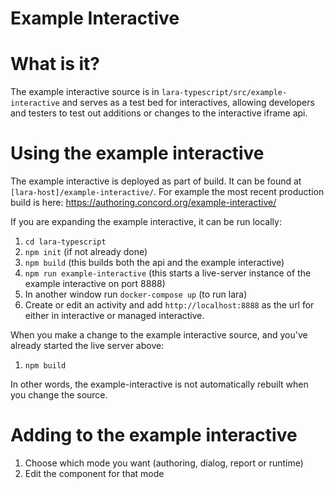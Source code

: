 # Example Interactive

# What is it?

The example interactive source is in `lara-typescript/src/example-interactive` and serves as a test bed for interactives,
allowing developers and testers to test out additions or changes to the interactive iframe api.

# Using the example interactive

The example interactive is deployed as part of build.
It can be found at `[lara-host]/example-interactive/`.
For example the most recent production build is here:
https://authoring.concord.org/example-interactive/

If you are expanding the example interactive, it can be run locally:

1. `cd lara-typescript`
2. `npm init` (if not already done)
3. `npm build` (this builds both the api and the example interactive)
4. `npm run example-interactive` (this starts a live-server instance of the example interactive on port 8888)
5. In another window run `docker-compose up` (to run lara)
6. Create or edit an activity and add `http://localhost:8888` as the url for either in interactive or managed interactive.

When you make a change to the example interactive source, and you've already started the live server above:
1. `npm build`

In other words, the example-interactive is not automatically rebuilt when you change the source.

# Adding to the example interactive

1. Choose which mode you want (authoring, dialog, report or runtime)
2. Edit the component for that mode
